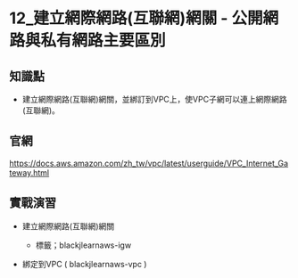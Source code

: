 12_建立網際網路(互聯網)網關 - 公開網路與私有網路主要區別
===========================================

## 知識點

* 建立網際網路(互聯網)網關，並綁訂到VPC上，使VPC子網可以連上網際網路(互聯網)。

## 官網

https://docs.aws.amazon.com/zh_tw/vpc/latest/userguide/VPC_Internet_Gateway.html

## 實戰演習

+ 建立網際網路(互聯網)網關
  + 標籤；blackjlearnaws-igw

+ 綁定到VPC ( blackjlearnaws-vpc )